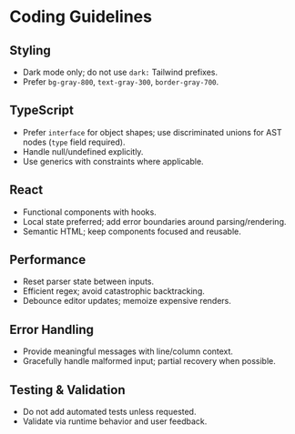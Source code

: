 # Coding Guidelines

## Styling
- Dark mode only; do not use `dark:` Tailwind prefixes.
- Prefer `bg-gray-800`, `text-gray-300`, `border-gray-700`.

## TypeScript
- Prefer `interface` for object shapes; use discriminated unions for AST nodes (`type` field required).
- Handle null/undefined explicitly.
- Use generics with constraints where applicable.

## React
- Functional components with hooks.
- Local state preferred; add error boundaries around parsing/rendering.
- Semantic HTML; keep components focused and reusable.

## Performance
- Reset parser state between inputs.
- Efficient regex; avoid catastrophic backtracking.
- Debounce editor updates; memoize expensive renders.

## Error Handling
- Provide meaningful messages with line/column context.
- Gracefully handle malformed input; partial recovery when possible.

## Testing & Validation
- Do not add automated tests unless requested.
- Validate via runtime behavior and user feedback.
